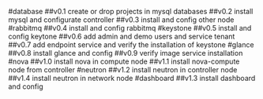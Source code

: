#database
##v0.1 create or drop projects in mysql databases
##v0.2 install mysql and configurate controller
##v0.3 install and config other node
#rabbitmq
##v0.4 install and config rabbitmq
#keystone
##v0.5 install and config keytone
##v0.6 add admin and demo users and service tenant
##v0.7 add endpoint service and verify the installation of keystone
#glance
##v0.8 install glance and config
##v0.9 verify image service installation
#nova
##v1.0 install nova in compute node
##v1.1 install nova-compute node from controller
#neutron
##v1.2 install neutron in controller node
##v1.4 install neutron in network node
#dashboard
##v1.3 install dashboard and config

